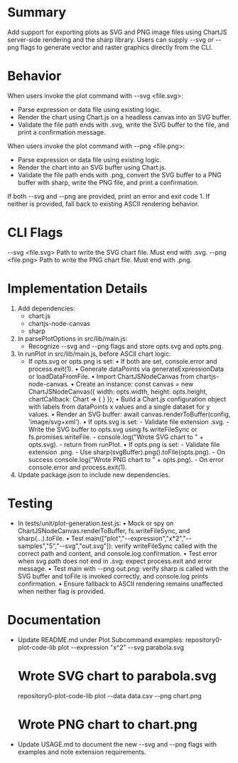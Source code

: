 # Summary
Add support for exporting plots as SVG and PNG image files using ChartJS server-side rendering and the sharp library. Users can supply --svg or --png flags to generate vector and raster graphics directly from the CLI.

# Behavior
When users invoke the plot command with --svg <file.svg>:
- Parse expression or data file using existing logic.
- Render the chart using Chart.js on a headless canvas into an SVG buffer.
- Validate the file path ends with .svg, write the SVG buffer to the file, and print a confirmation message.

When users invoke the plot command with --png <file.png>:
- Parse expression or data file using existing logic.
- Render the chart into an SVG buffer using Chart.js.
- Validate the file path ends with .png, convert the SVG buffer to a PNG buffer with sharp, write the PNG file, and print a confirmation.

If both --svg and --png are provided, print an error and exit code 1. If neither is provided, fall back to existing ASCII rendering behavior.

# CLI Flags
--svg <file.svg>    Path to write the SVG chart file. Must end with .svg.
--png <file.png>    Path to write the PNG chart file. Must end with .png.

# Implementation Details
1. Add dependencies:
   - chart.js
   - chartjs-node-canvas
   - sharp
2. In parsePlotOptions in src/lib/main.js:
   - Recognize --svg and --png flags and store opts.svg and opts.png.
3. In runPlot in src/lib/main.js, before ASCII chart logic:
   - If opts.svg or opts.png is set:
     • If both are set, console.error and process.exit(1).
     • Generate dataPoints via generateExpressionData or loadDataFromFile.
     • Import ChartJSNodeCanvas from chartjs-node-canvas.
     • Create an instance: const canvas = new ChartJSNodeCanvas({ width: opts.width, height: opts.height, chartCallback: Chart => { } });
     • Build a Chart.js configuration object with labels from dataPoints x values and a single dataset for y values.
     • Render an SVG buffer: await canvas.renderToBuffer(config, 'image/svg+xml').
     • If opts.svg is set:
         - Validate file extension .svg.
         - Write the SVG buffer to opts.svg using fs.writeFileSync or fs.promises.writeFile.
         - console.log("Wrote SVG chart to " + opts.svg).
         - return from runPlot.
     • If opts.png is set:
         - Validate file extension .png.
         - Use sharp(svgBuffer).png().toFile(opts.png).
         - On success console.log("Wrote PNG chart to " + opts.png).
         - On error console.error and process.exit(1).
4. Update package.json to include new dependencies.

# Testing
- In tests/unit/plot-generation.test.js:
  • Mock or spy on ChartJSNodeCanvas.renderToBuffer, fs.writeFileSync, and sharp(...).toFile.
  • Test main(["plot","--expression","x*2","--samples","5","--svg","out.svg"]): verify writeFileSync called with the correct path and content, and console.log confirmation.
  • Test error when svg path does not end in .svg: expect process.exit and error message.
  • Test main with --png out.png: verify sharp is called with the SVG buffer and toFile is invoked correctly, and console.log prints confirmation.
  • Ensure fallback to ASCII rendering remains unaffected when neither flag is provided.

# Documentation
- Update README.md under Plot Subcommand examples:
  repository0-plot-code-lib plot --expression "x^2" --svg parabola.svg
  # Wrote SVG chart to parabola.svg

  repository0-plot-code-lib plot --data data.csv --png chart.png
  # Wrote PNG chart to chart.png
- Update USAGE.md to document the new --svg and --png flags with examples and note extension requirements.